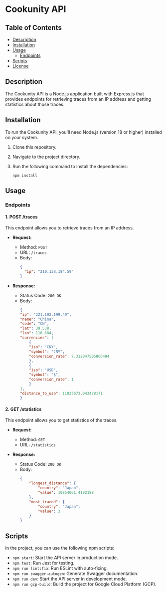 # Cookunity API

## Table of Contents

- [Description](#description)
- [Installation](#installation)
- [Usage](#usage)
  - [Endpoints](#endpoints)
- [Scripts](#scripts)
- [License](#license)

## Description

The Cookunity API is a Node.js application built with Express.js that provides endpoints for retrieving traces from an IP address and getting statistics about those traces.

## Installation

To run the Cookunity API, you'll need Node.js (version 18 or higher) installed on your system.

1. Clone this repository.
2. Navigate to the project directory.
3. Run the following command to install the dependencies:

   ```
   npm install
   ```

## Usage

### Endpoints

#### 1. POST /traces

This endpoint allows you to retrieve traces from an IP address.

- **Request:**

  - Method: `POST`
  - URL: `/traces`
  - Body:
    ```json
    {
      "ip": "210.138.184.59"
    }
    ```

- **Response:**

  - Status Code: `200 OK`
  - Body:
    ```json
    {
    "ip": "221.192.199.49",
    "name": "China",
    "code": "CN",
    "lat": 39.538,
    "lon": 116.684,
    "currencies": [
        {
        "iso": "CNY",
        "symbol": "CN¥",
        "conversion_rate": 7.312047505866494
        },
        {
        "iso": "USD",
        "symbol": "$",
        "conversion_rate": 1
        }
    ],
    "distance_to_usa": 11033673.043428171
    }
    ```

#### 2. GET /statistics

This endpoint allows you to get statistics of the traces.

- **Request:**

  - Method: `GET`
  - URL: `/statistics`

- **Response:**

  - Status Code: `200 OK`
  - Body:
    ```json
    {
        "longest_distance": {
            "country": "Japan",
            "value": 10854061.4192188
        },
        "most_traced": {
            "country": "Japan",
            "value": 3
        }
    }
    ```

## Scripts

In the project, you can use the following npm scripts:

- `npm start`: Start the API server in production mode.
- `npm test`: Run Jest for testing.
- `npm run lint:fix`: Run ESLint with auto-fixing.
- `npm run swagger-autogen`: Generate Swagger documentation.
- `npm run dev`: Start the API server in development mode.
- `npm run gcp-build`: Build the project for Google Cloud Platform (GCP).
